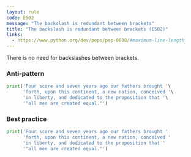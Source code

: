 ```yaml
---
layout: rule
code: E502
message: "The backslash is redundant between brackets"
title: "The backslash is redundant between brackets (E502)"
links:
  - https://www.python.org/dev/peps/pep-0008/#maximum-line-length
---
```


There is no need for backslashes between brackets.

### Anti-pattern

```python
print('Four score and seven years ago our fathers brought '\
      'forth, upon this continent, a new nation, conceived '\
      'in liberty, and dedicated to the proposition that '\
      '"all men are created equal."')
```

### Best practice

```python
print('Four score and seven years ago our fathers brought '
      'forth, upon this continent, a new nation, conceived '
      'in liberty, and dedicated to the proposition that '
      '"all men are created equal."')
```
